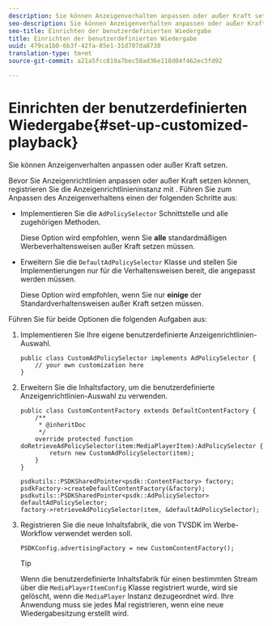 ```yaml
---
description: Sie können Anzeigenverhalten anpassen oder außer Kraft setzen.
seo-description: Sie können Anzeigenverhalten anpassen oder außer Kraft setzen.
seo-title: Einrichten der benutzerdefinierten Wiedergabe
title: Einrichten der benutzerdefinierten Wiedergabe
uuid: 479ca1b0-6b3f-42fa-85e1-31d707da8730
translation-type: tm+mt
source-git-commit: a21a5fcc819a7bec58ad36e118d04f462ec3fd92

---
```



# Einrichten der benutzerdefinierten Wiedergabe{#set-up-customized-playback}

Sie können Anzeigenverhalten anpassen oder außer Kraft setzen.

Bevor Sie Anzeigenrichtlinien anpassen oder außer Kraft setzen können, registrieren Sie die Anzeigenrichtlinieninstanz mit .
Führen Sie zum Anpassen des Anzeigenverhaltens einen der folgenden Schritte aus:

* Implementieren Sie die `AdPolicySelector` Schnittstelle und alle zugehörigen Methoden.

   Diese Option wird empfohlen, wenn Sie **alle** standardmäßigen Werbeverhaltensweisen außer Kraft setzen müssen.

* Erweitern Sie die `DefaultAdPolicySelector` Klasse und stellen Sie Implementierungen nur für die Verhaltensweisen bereit, die angepasst werden müssen.

   Diese Option wird empfohlen, wenn Sie nur **einige** der Standardverhaltensweisen außer Kraft setzen müssen.

Führen Sie für beide Optionen die folgenden Aufgaben aus:

1. Implementieren Sie Ihre eigene benutzerdefinierte Anzeigenrichtlinien-Auswahl.

   ```
   public class CustomAdPolicySelector implements AdPolicySelector { 
       // your own customization here 
   }
   ```

1. Erweitern Sie die Inhaltsfactory, um die benutzerdefinierte Anzeigenrichtlinien-Auswahl zu verwenden.

   ```
   public class CustomContentFactory extends DefaultContentFactory { 
       /** 
        * @inheritDoc 
        */ 
       override protected function doRetrieveAdPolicySelector(item:MediaPlayerItem):AdPolicySelector { 
           return new CustomAdPolicySelector(item); 
       } 
   }
   ```

   ```
   psdkutils::PSDKSharedPointer<psdk::ContentFactory> factory; 
   psdkFactory->createDefaultContentFactory(&factory); 
   psdkutils::PSDKSharedPointer<psdk::AdPolicySelector> defaultAdPolicySelector; 
   factory->retrieveAdPolicySelector(item, &defaultAdPolicySelector);
   ```

1. Registrieren Sie die neue Inhaltsfabrik, die von TVSDK im Werbe-Workflow verwendet werden soll.

   ```
   PSDKConfig.advertisingFactory = new CustomContentFactory();
   ```

   >[!TIP]
   >
   >Wenn die benutzerdefinierte Inhaltsfabrik für einen bestimmten Stream über die `MediaPlayerItemConfig` Klasse registriert wurde, wird sie gelöscht, wenn die `MediaPlayer` Instanz dezugeordnet wird. Ihre Anwendung muss sie jedes Mal registrieren, wenn eine neue Wiedergabesitzung erstellt wird.